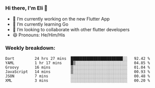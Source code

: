 ### Hi there, I'm Eli 👋
- 🔭 I’m currently working on the new Flutter App
- 🌱 I’m currently learning Go
- 🦄 I’m looking to collaborate with other flutter developers
- 😄 Pronouns: He/Him/His

### Weekly breakdown:
<!--START_SECTION:waka-->

```text
Dart         24 hrs 27 mins  ███████████████████████░░   92.42 %
YAML         1 hr 17 mins    █▒░░░░░░░░░░░░░░░░░░░░░░░   04.85 %
Groovy       16 mins         ▒░░░░░░░░░░░░░░░░░░░░░░░░   01.04 %
JavaScript   14 mins         ▒░░░░░░░░░░░░░░░░░░░░░░░░   00.93 %
JSON         7 mins          ░░░░░░░░░░░░░░░░░░░░░░░░░   00.48 %
XML          3 mins          ░░░░░░░░░░░░░░░░░░░░░░░░░   00.20 %
```

<!--END_SECTION:waka-->
